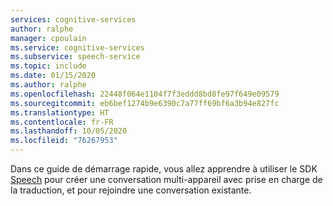 ```yaml
---
services: cognitive-services
author: ralphe
manager: cpoulain
ms.service: cognitive-services
ms.subservice: speech-service
ms.topic: include
ms.date: 01/15/2020
ms.author: ralphe
ms.openlocfilehash: 22448f064e1104f7f3eddd8bd8fe97f649e09579
ms.sourcegitcommit: eb6bef1274b9e6390c7a77ff69bf6a3b94e827fc
ms.translationtype: HT
ms.contentlocale: fr-FR
ms.lasthandoff: 10/05/2020
ms.locfileid: "76267953"
---
```

Dans ce guide de démarrage rapide, vous allez apprendre à utiliser le SDK [Speech](~/articles/cognitive-services/speech-service/speech-sdk.md) pour créer une conversation multi-appareil avec prise en charge de la traduction, et pour rejoindre une conversation existante.
